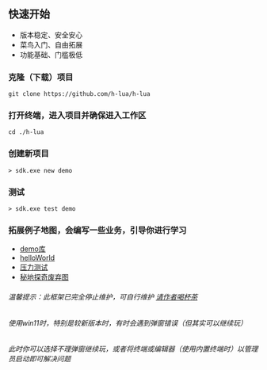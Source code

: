 ## 快速开始

* 版本稳定、安全安心
* 菜鸟入门、自由拓展
* 功能基础、门槛极低

### 克隆（下载）项目

```
git clone https://github.com/h-lua/h-lua
```

### 打开终端，进入项目并确保进入工作区

```
cd ./h-lua
```

### 创建新项目

```
> sdk.exe new demo
```

### 测试

```
> sdk.exe test demo
```

### 拓展例子地图，会编写一些业务，引导你进行学习

* <a target="_blank" href="https://github.com/h-lua/demo">demo库</a>
* <a target="_blank" href="https://github.com/h-lua/helloworld">helloWorld</a>
* <a target="_blank" href="https://github.com/h-lua/crash">压力测试</a>
* <a target="_blank" href="https://github.com/h-lua/mysterious-land">秘地探奇废弃图</a>

###### 温馨提示：此框架已完全停止维护，可自行维护 <a target="_blank" href="https://afdian.net/a/hunzsig">请作者喝杯茶</a>

###### 使用win11时，特别是较新版本时，有时会遇到弹窗错误（但其实可以继续玩）

###### 此时你可以选择不理弹窗继续玩，或者将终端或编辑器（使用内置终端时）以管理员启动即可解决问题
